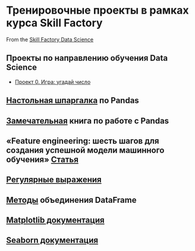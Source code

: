 # Тренировочные проекты в рамках курса Skill Factory
From the [Skill Factory Data Science](https://skillfactory.ru/data-scientist)

## Проекты по направлению обучения Data Science
* [Проект 0. Игра: угадай число](https://github.com/Walde-r/Training_DS/tree/main/Project_0)



## [Настольная шпаргалка](https://lms-cdn.skillfactory.ru/assets/courseware/v1/0d324f2647f4ec15da909e5d6c083873/asset-v1:SkillFactory+DST-3.0+28FEB2021+type@asset+block/Pandas_info.pdf) по Pandas


## [Замечательная](https://itfy.org/threads/kniga-o-biblioteke-pandas-pandas-rabota-s-dannymi-abdraxmanov-m-i.1262/) книга по работе с Pandas

## «Feature engineering: шесть шагов для создания успешной модели машинного обучения» [Статья](https://hightech.fm/2018/08/09/featureengineering)


## [Регулярные выражения](https://tproger.ru/translations/regular-expression-python/)

## [Методы](https://pythobyte.com/how-to-merge-dataframes-in-pandas-23614/) объединения DataFrame 

## [Matplotlib документация](https://matplotlib.org/)

## [Seaborn документация](https://seaborn.pydata.org/index.html#)